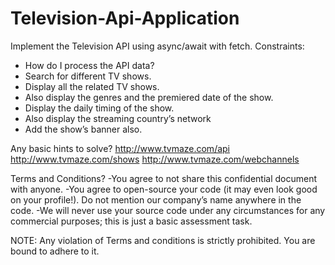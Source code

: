 # Television-Api-Application
Implement the Television API using async/await with fetch.
Constraints:

- How do I process the API data?
- Search for different TV shows.
- Display all the related TV shows.
- Also display the genres and the premiered date of the show.
- Display the daily timing of the show.
- Also display the streaming country’s network
- Add the show’s banner also.

Any basic hints to solve?
http://www.tvmaze.com/api
http://www.tvmaze.com/shows
http://www.tvmaze.com/webchannels


Terms and Conditions?
-You agree to not share this confidential document with anyone. 
-You agree to open-source your code (it may even look good on your profile!). Do not mention our company’s name anywhere in the code.
-We will never use your source code under any circumstances for any commercial purposes; this is just a basic assessment task. 

NOTE: Any violation of Terms and conditions is strictly prohibited. You are bound to adhere to it.
